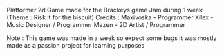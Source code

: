 Platformer 2d Game made for the Brackeys game Jam during 1 week (Theme : Risk it for the biscuit)
Credits :
Maxivoska - Programmer
Xilex - Music Designer / Programmer
Mazen - 2D Artist / Programmer

Note : This game was made in a week so expect some bugs it was mostly made as a passion project for learning purposes
